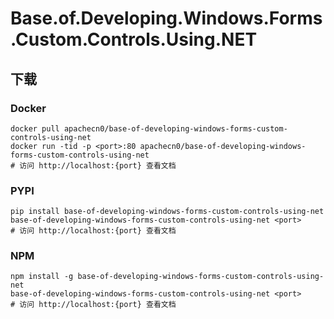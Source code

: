 # Base.of.Developing.Windows.Forms.Custom.Controls.Using.NET

## 下载

### Docker

```
docker pull apachecn0/base-of-developing-windows-forms-custom-controls-using-net
docker run -tid -p <port>:80 apachecn0/base-of-developing-windows-forms-custom-controls-using-net
# 访问 http://localhost:{port} 查看文档
```

### PYPI

```
pip install base-of-developing-windows-forms-custom-controls-using-net
base-of-developing-windows-forms-custom-controls-using-net <port>
# 访问 http://localhost:{port} 查看文档
```

### NPM

```
npm install -g base-of-developing-windows-forms-custom-controls-using-net
base-of-developing-windows-forms-custom-controls-using-net <port>
# 访问 http://localhost:{port} 查看文档
```